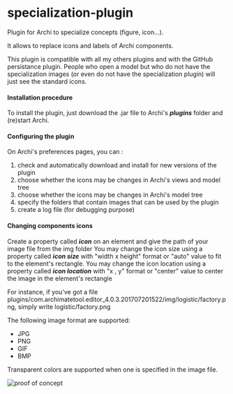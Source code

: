 # specialization-plugin
Plugin for Archi to specialize concepts (figure, icon...).

It allows to replace icons and labels of Archi components.

This plugin is compatible with all my others plugins and with the GitHub persistance plugin. People who open a model but who do not have the specialization images (or even do not have the specialization plugin) will just see the standard icons.

#### Installation procedure
To install the plugin, just download the .jar file to Archi's **_plugins_** folder and (re)start Archi.

#### Configuring the plugin
On Archi's preferences pages, you can :
1. check and automatically download and install for new versions of the plugin
2. choose whether the icons may be changes in Archi's views and model tree
3. choose whether the icons may be changes in Archi's model tree
4. specify the folders that contain images that can be used by the plugin
5. create a log file (for debugging purpose)


#### Changing components icons
Create a property called **_icon_** on an element and give the path of your image file from the img folder
You may change the icon size using a property called **_icon size_** with "width x height" format or "auto" value to fit to the element's rectangle.
You may change the icon location using a property called **_icon location_** with "x , y" format or "center" value to center the image in the element's rectangle

For instance, if you've got a file plugins/com.archimatetool.editor_4.0.3.201707201522/img/logistic/factory.png, simply write logistic/factory.png

The following image format are supported:
* JPG
* PNG 
* GIF
* BMP

Transparent colors are supported when one is specified in the image file.

![proof of concept](https://user-images.githubusercontent.com/9281982/29636398-b9bebcd6-8850-11e7-8abf-83915abdfde8.png)
